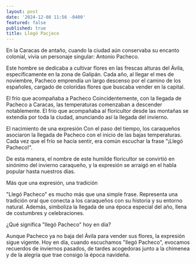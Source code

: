 ```yaml
---
layout: post
date: '2024-12-08 11:56 -0400'
featured: false
published: true
title: Llegó Pacjeco
---
```

En la Caracas de antaño, cuando la ciudad aún conservaba su encanto colonial, vivía un personaje singular: Antonio Pacheco. 

Este hombre se dedicaba a cultivar flores en las frescas alturas del Ávila, específicamente en la zona de Galipán. Cada año, al llegar el mes de noviembre, Pacheco emprendía un largo descenso por el camino de los españoles, cargado de coloridas flores que buscaba vender en la capital.

El frío que acompañaba a Pacheco
Coincidentemente, con la llegada de Pacheco a Caracas, las temperaturas comenzaban a descender notablemente. El frío que acompañaba al floricultor desde las montañas se extendía por toda la ciudad, anunciando así la llegada del invierno.

El nacimiento de una expresión
Con el paso del tiempo, los caraqueños asociaron la llegada de Pacheco con el inicio de las bajas temperaturas. Cada vez que el frío se hacía sentir, era común escuchar la frase "¡Llegó Pacheco!". 

De esta manera, el nombre de este humilde floricultor se convirtió en sinónimo del invierno caraqueño, y la expresión se arraigó en el habla popular hasta nuestros días.

Más que una expresión, una tradición

"Llegó Pacheco" es mucho más que una simple frase. Representa una tradición oral que conecta a los caraqueños con su historia y su entorno natural. Además, simboliza la llegada de una época especial del año, llena de costumbres y celebraciones.

¿Qué significa "llegó Pacheco" hoy en día?

Aunque Pacheco ya no baja del Ávila para vender sus flores, la expresión sigue vigente. Hoy en día, cuando escuchamos "llegó Pacheco", evocamos recuerdos de inviernos pasados, de tardes acogedoras junto a la chimenea y de la alegría que trae consigo la época navideña.